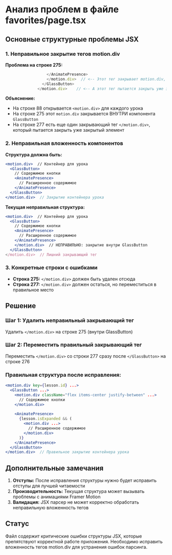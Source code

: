 # Анализ проблем в файле favorites/page.tsx

## Основные структурные проблемы JSX

### 1. Неправильное закрытие тегов motion.div

**Проблема на строке 275:**
```jsx
                  </AnimatePresence>
                  </motion.div>  // <-- Этот тег закрывает motion.div, но он находится ВНУТРИ GlassButton
                </GlassButton>
              </motion.div>    // <-- А этот тег пытается закрыть уже закрытый motion.div
```

**Объяснение:**
- На строке 88 открывается `<motion.div>` для каждого урока
- На строке 275 этот `motion.div` закрывается ВНУТРИ компонента `GlassButton`
- На строке 277 есть еще один закрывающий тег `</motion.div>`, который пытается закрыть уже закрытый элемент

### 2. Неправильная вложенность компонентов

**Структура должна быть:**
```jsx
<motion.div>  // Контейнер для урока
  <GlassButton>
    // Содержимое кнопки
    <AnimatePresence>
      // Расширенное содержимое
    </AnimatePresence>
  </GlassButton>
</motion.div>  // Закрытие контейнера урока
```

**Текущая неправильная структура:**
```jsx
<motion.div>  // Контейнер для урока
  <GlassButton>
    // Содержимое кнопки
    <AnimatePresence>
      // Расширенное содержимое
    </AnimatePresence>
    </motion.div>  // НЕПРАВИЛЬНО: закрытие внутри GlassButton
  </GlassButton>
</motion.div>  // Лишний закрывающий тег
```

### 3. Конкретные строки с ошибками

- **Строка 275:** `</motion.div>` должен быть удален отсюда
- **Строка 277:** `</motion.div>` должен остаться, но переместиться в правильное место

## Решение

### Шаг 1: Удалить неправильный закрывающий тег
Удалить `</motion.div>` на строке 275 (внутри GlassButton)

### Шаг 2: Переместить правильный закрывающий тег
Переместить `</motion.div>` со строки 277 сразу после `</GlassButton>` на строке 276

### Правильная структура после исправления:
```jsx
<motion.div key={lesson.id} ...>
  <GlassButton ...>
    <motion.div className="flex items-center justify-between" ...>
      // Содержимое кнопки
    </motion.div>
    
    <AnimatePresence>
      {lesson.isExpanded && (
        <motion.div ...>
          // Расширенное содержимое
        </motion.div>
      )}
    </AnimatePresence>
  </GlassButton>
</motion.div>  // Правильное закрытие контейнера урока
```

## Дополнительные замечания

1. **Отступы:** После исправления структуры нужно будет исправить отступы для лучшей читаемости
2. **Производительность:** Текущая структура может вызывать проблемы с анимациями Framer Motion
3. **Валидация:** JSX парсер не может корректно обработать неправильную вложенность тегов

## Статус

Файл содержит критические ошибки структуры JSX, которые препятствуют корректной работе приложения. Необходимо исправить вложенность тегов motion.div для устранения ошибок парсинга.